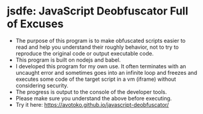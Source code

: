 # jsdfe: JavaScript Deobfuscator Full of Excuses
- The purpose of this program is to make obfuscated scripts easier to read and help you understand their roughly behavior, not to try to reproduce the original code or output executable code.
- This program is built on nodejs and babel.
- I developed this program for my own use. It often terminates with an uncaught error and sometimes goes into an infinite loop and freezes and executes some code of the target script in a vm (iframe) without considering security.
- The progress is output to the console of the developer tools.
- Please make sure you understand the above before executing.
- Try it here: https://avotoko.github.io/javascript-deobfuscator/
